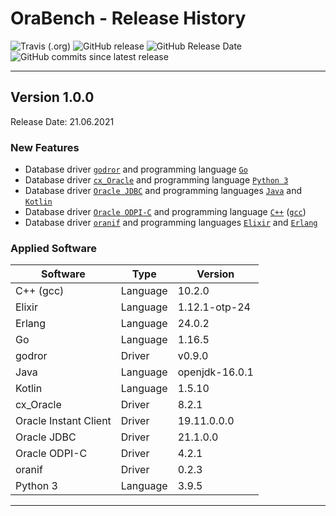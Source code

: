 # OraBench - Release History

![Travis (.org)](https://img.shields.io/travis/KonnexionsGmbH/ora_bench.svg?branch=master)
![GitHub release](https://img.shields.io/github/release/KonnexionsGmbH/ora_bench.svg)
![GitHub Release Date](https://img.shields.io/github/release-date/KonnexionsGmbH/ora_bench.svg)
![GitHub commits since latest release](https://img.shields.io/github/commits-since/KonnexionsGmbH/ora_bench/1.1.0.svg)

----

## Version 1.0.0

Release Date: 21.06.2021

### New Features

- Database driver [`godror`](https://golangrepo.com/repo/godror-godror-go-database-drivers) and programming language [`Go`](https://golang.org)
- Database driver [`cx_Oracle`](https://oracle.github.io/python-cx_Oracle) and programming language [`Python 3`](https://www.python.org)
- Database driver [`Oracle JDBC`](https://www.oracle.com/database/technologies/appdev/jdbc.html) and programming languages [`Java`](https://openjdk.java.net) and [`Kotlin`](https://kotlinlang.org)
- Database driver [`Oracle ODPI-C`](https://oracle.github.io/odpi) and programming language [`C++`](https://docs.microsoft.com/en-us/cpp/?view=msvc-160) ([`gcc`](https://gcc.gnu.org))
- Database driver [`oranif`](https://github.com/KonnexionsGmbH/oranif) and programming languages [`Elixir`](https://elixir-lang.org) and [`Erlang`](https://www.erlang.org)

### Applied Software

| Software              | Type     | Version        |
| ---                   | ---      | ---            |
| C++ (gcc)             | Language | 10.2.0         |
| Elixir                | Language | 1.12.1-otp-24  |
| Erlang                | Language | 24.0.2         |
| Go                    | Language | 1.16.5         |  
| godror                | Driver   | v0.9.0         |  
| Java                  | Language | openjdk-16.0.1 |  
| Kotlin                | Language | 1.5.10         |  
| cx_Oracle             | Driver   | 8.2.1          |  
| Oracle Instant Client | Driver   | 19.11.0.0.0    |
| Oracle JDBC           | Driver   | 21.1.0.0       |  
| Oracle ODPI-C         | Driver   | 4.2.1          |  
| oranif                | Driver   | 0.2.3          |  
| Python 3              | Language | 3.9.5          |

----
